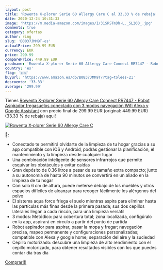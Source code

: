 ```yaml
---
layout: post
title: 'Rowenta X-plorer Serie 60 Allergy Care C al 33.33 % de rebaja'
date: 2020-12-24 10:31:33
image: 'https://m.media-amazon.com/images/I/31SRSTmDh-L._SL200_.jpg'
comments: true
category: ofertas
author: ring
slug: 'B0837JMM9T-es'
actualPrice: 299.99 EUR
currency: EUR
price: 299.99
comparePrice: 449.99 EUR
prodname: 'Rowenta X-plorer Serie 60 Allergy Care Connect RR7447 - Robot Aspirador fregasuelos  conectado con 3 modos navegación  Wifi  Alexa y Google Assistant'
country: 'es'
flag: '🇪🇸'
buyurl: 'https://www.amazon.es/dp/B0837JMM9T/?tag=tolees-21'
descuento: '33.33'
average: '299.99'
---
```


Tienes [Rowenta X-plorer Serie 60 Allergy Care Connect RR7447 - Robot Aspirador fregasuelos  conectado con 3 modos navegación  Wifi  Alexa y Google Assistant](https://www.amazon.es/dp/B0837JMM9T/?tag=tolees-21) con precio final de  299.99 EUR (original: 449.99 EUR) (33.33 %  de rebaja) aqui!

[![Rowenta X-plorer Serie 60 Allergy Care C](https://m.media-amazon.com/images/I/31SRSTmDh-L._SL200_.jpg)](https://www.amazon.es/dp/B0837JMM9T/?tag=tolees-21)

🔎:

- Conectado te permitirá olvidarte de la limpieza de tu hogar gracias a su app compatible con iOS y Android, podrás gestionar la planificación, el mantenimiento y la limpieza desde cualquier lugar
- Una combinación inteligente de sensores infrarrojos que permite esquivar los obstáculos y evitar caídas
- Gran depósito de 0.36 litros a pesar de su tamaño extra compacto; junto a su autonomía de hasta 90 minutos se convertirá en un aliado en la limpieza de tu hogar
- Con solo 6 cm de altura, puede meterse debajo de los muebles y otros espacios difíciles de alcanzar para recoger fácilmente los alérgenos del polvo
- El sistema aqua force friega el suelo mientras aspira para eliminar hasta las partículas más finas desde la primera pasada; sus dos cepillos laterales llegan a cada rincón, para una limpieza versátil
- 3 modos: Metódico: para cobertura total; zona localizada, configúralo en la app, aspirará en círculo a partir del punto de partida
- Robot aspirador para aspirar, pasar la mopa y fregar; navegación precisa, mapeo permanente y configuraciones personalizadas; compatible con Alexa y google home; separación del aire y la suciedad
- Cepillo motorizado: descubre una limpieza de alto rendimiento con el cepillo motorizado, para obtener resultados visibles con los que puedes contar día tras día

[Comprar!!!](https://www.amazon.es/dp/B0837JMM9T/?tag=tolees-21)
